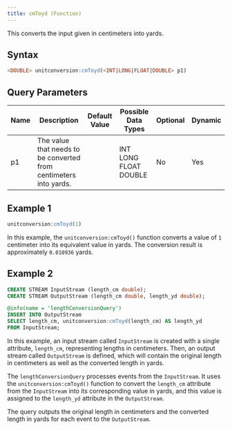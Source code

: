 ```yaml
---
title: cmToyd (Function)
---
```


This converts the input given in centimeters into yards.

## Syntax

```sql
<DOUBLE> unitconversion:cmToyd(<INT|LONG|FLOAT|DOUBLE> p1)
```

## Query Parameters

| Name | Description  | Default Value | Possible Data Types   | Optional | Dynamic |
|------|--------------|---------------|-----------------------|----------|---------|
| p1   | The value that needs to be converted from centimeters into yards. |               | INT LONG FLOAT DOUBLE | No       | Yes     |

## Example 1

```sql
unitconversion:cmToyd(1)
```

In this example, the `unitconversion:cmToyd()` function converts a value of `1` centimeter into its equivalent value in yards. The conversion result is approximately `0.010936` yards.

## Example 2

```sql
CREATE STREAM InputStream (length_cm double);
CREATE STREAM OutputStream (length_cm double, length_yd double);

@info(name = 'lengthConversionQuery')
INSERT INTO OutputStream
SELECT length_cm, unitconversion:cmToyd(length_cm) AS length_yd
FROM InputStream;
```

In this example, an input stream called `InputStream` is created with a single attribute, `length_cm`, representing lengths in centimeters. Then, an output stream called `OutputStream` is defined, which will contain the original length in centimeters as well as the converted length in yards.

The `lengthConversionQuery` processes events from the `InputStream`. It uses the `unitconversion:cmToyd()` function to convert the `length_cm` attribute from the `InputStream` into its corresponding value in yards, and this value is assigned to the `length_yd` attribute in the `OutputStream`.

The query outputs the original length in centimeters and the converted length in yards for each event to the `OutputStream`.
